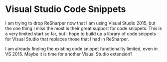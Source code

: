 # Visual Studio Code Snippets

I am trying to drop ReSharper now that I am using Visual Studio 2015, but the one thing I miss the most is their great support for code snippets. This is a very limited start so far, but I hope to build up a library of code snippets for Visual Studio that replaces those that I had in ReSharper.

I am already finding the existing code snippet functionality limited, even in VS 2015. Maybe it is time for another Visual Studio extension?

